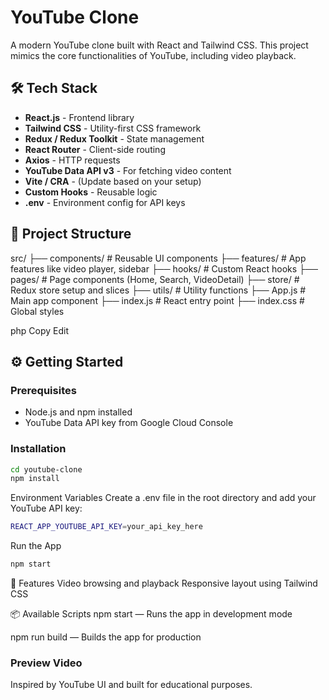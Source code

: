 # YouTube Clone

A modern YouTube clone built with React and Tailwind CSS. This project mimics the core functionalities of YouTube, including video playback.

## 🛠 Tech Stack

- **React.js** - Frontend library
- **Tailwind CSS** - Utility-first CSS framework
- **Redux / Redux Toolkit** - State management
- **React Router** - Client-side routing
- **Axios** - HTTP requests
- **YouTube Data API v3** - For fetching video content
- **Vite / CRA** - (Update based on your setup)
- **Custom Hooks** - Reusable logic
- **.env** - Environment config for API keys

## 📁 Project Structure

src/
├── components/ # Reusable UI components
├── features/ # App features like video player, sidebar
├── hooks/ # Custom React hooks
├── pages/ # Page components (Home, Search, VideoDetail)
├── store/ # Redux store setup and slices
├── utils/ # Utility functions
├── App.js # Main app component
├── index.js # React entry point
├── index.css # Global styles

php
Copy
Edit

## ⚙️ Getting Started

### Prerequisites

- Node.js and npm installed
- YouTube Data API key from Google Cloud Console

### Installation

```bash
cd youtube-clone
npm install
```
Environment Variables
Create a .env file in the root directory and add your YouTube API key:
```bash
REACT_APP_YOUTUBE_API_KEY=your_api_key_here
```
Run the App
```bash
npm start
```
📸 Features
Video browsing and playback
Responsive layout using Tailwind CSS

📦 Available Scripts
npm start — Runs the app in development mode

npm run build — Builds the app for production

### Preview Video

Inspired by YouTube UI and built for educational purposes.
